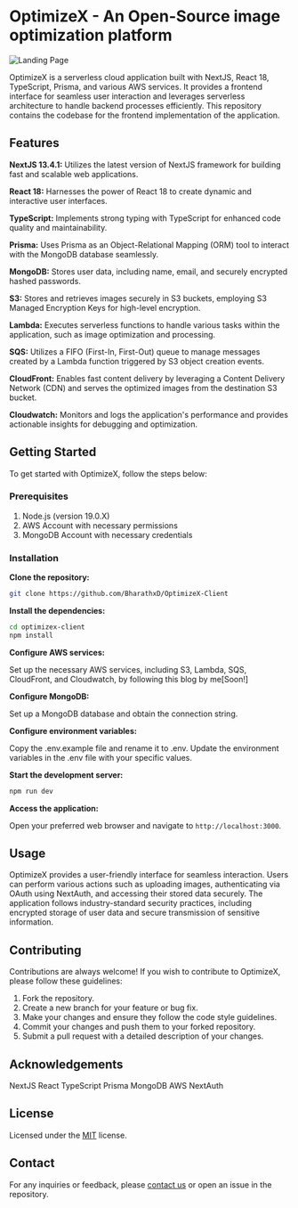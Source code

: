 # OptimizeX - An Open-Source image optimization platform

![Landing Page](https://media-bucket-project.s3.ap-south-1.amazonaws.com/1.png)

OptimizeX is a serverless cloud application built with NextJS, React 18, TypeScript, Prisma, and various AWS services. It provides a frontend interface for seamless user interaction and leverages serverless architecture to handle backend processes efficiently. This repository contains the codebase for the frontend implementation of the application.

## Features

**NextJS 13.4.1:** Utilizes the latest version of NextJS framework for building fast and scalable web applications.

**React 18:** Harnesses the power of React 18 to create dynamic and interactive user interfaces.

**TypeScript:** Implements strong typing with TypeScript for enhanced code quality and maintainability.

**Prisma:** Uses Prisma as an Object-Relational Mapping (ORM) tool to interact with the MongoDB database seamlessly.

**MongoDB:** Stores user data, including name, email, and securely encrypted hashed passwords.

**S3:** Stores and retrieves images securely in S3 buckets, employing S3 Managed Encryption Keys for high-level encryption.

**Lambda:** Executes serverless functions to handle various tasks within the application, such as image optimization and processing.

**SQS:** Utilizes a FIFO (First-In, First-Out) queue to manage messages created by a Lambda function triggered by S3 object creation events.

**CloudFront:** Enables fast content delivery by leveraging a Content Delivery Network (CDN) and serves the optimized images from the destination S3 bucket.

**Cloudwatch:** Monitors and logs the application's performance and provides actionable insights for debugging and optimization.

## Getting Started

To get started with OptimizeX, follow the steps below:

### Prerequisites

1. Node.js (version 19.0.X)
2. AWS Account with necessary permissions
3. MongoDB Account with necessary credentials

### Installation

**Clone the repository:**

```bash
git clone https://github.com/BharathxD/OptimizeX-Client
```

**Install the dependencies:**

```bash
cd optimizex-client
npm install
```

**Configure AWS services:**

Set up the necessary AWS services, including S3, Lambda, SQS, CloudFront, and Cloudwatch, by following this blog by me[Soon!]

**Configure MongoDB:**

Set up a MongoDB database and obtain the connection string.

**Configure environment variables:**

Copy the .env.example file and rename it to .env.
Update the environment variables in the .env file with your specific values.

**Start the development server:**

```bash
npm run dev
```

**Access the application:**

Open your preferred web browser and navigate to `http://localhost:3000`.

## Usage

OptimizeX provides a user-friendly interface for seamless interaction. Users can perform various actions such as uploading images, authenticating via OAuth using NextAuth, and accessing their stored data securely. The application follows industry-standard security practices, including encrypted storage of user data and secure transmission of sensitive information.

## Contributing

Contributions are always welcome! If you wish to contribute to OptimizeX, please follow these guidelines:

1. Fork the repository.
2. Create a new branch for your feature or bug fix.
3. Make your changes and ensure they follow the code style guidelines.
4. Commit your changes and push them to your forked repository.
5. Submit a pull request with a detailed description of your changes.

## Acknowledgements

NextJS
React
TypeScript
Prisma
MongoDB
AWS
NextAuth

## License

Licensed under the [MIT](https://opensource.org/license/mit/) license.

## Contact

For any inquiries or feedback, please [contact us](BharathxxD@gmail.com) or open an issue in the repository.
